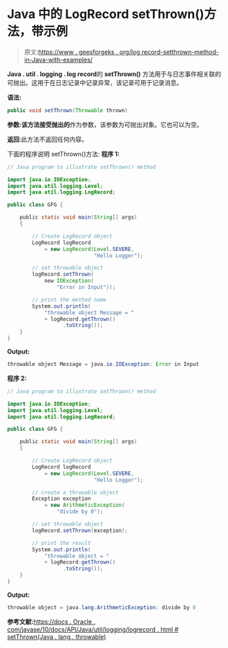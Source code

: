 # Java 中的 LogRecord setThrown()方法，带示例

> 原文:[https://www . geesforgeks . org/log record-setthrown-method-in-Java-with-examples/](https://www.geeksforgeeks.org/logrecord-setthrown-method-in-java-with-examples/)

**Java . util . logging . log record**的 **setThrown()** 方法用于与日志事件相关联的可抛出。这用于在日志记录中记录异常，该记录可用于记录消息。

**语法:**

```java
public void setThrown(Throwable thrown)

```

**参数:**该方法接受**抛出的**作为参数，该参数为可抛出对象。它也可以为空。

**返回**:此方法不返回任何内容。

下面的程序说明 setThrown()方法:
**程序 1:**

```java
// Java program to illustrate setThrown() method

import java.io.IOException;
import java.util.logging.Level;
import java.util.logging.LogRecord;

public class GFG {

    public static void main(String[] args)
    {

        // Create LogRecord object
        LogRecord logRecord
            = new LogRecord(Level.SEVERE,
                            "Hello Logger");

        // set throwable object
        logRecord.setThrown(
            new IOException(
                "Error in Input"));

        // print the method name
        System.out.println(
            "throwable object Message = "
            + logRecord.getThrown()
                  .toString());
    }
}
```

**Output:**

```java
throwable object Message = java.io.IOException: Error in Input

```

**程序 2:**

```java
// Java program to illustrate setThrown() method

import java.io.IOException;
import java.util.logging.Level;
import java.util.logging.LogRecord;

public class GFG {

    public static void main(String[] args)
    {

        // Create LogRecord object
        LogRecord logRecord
            = new LogRecord(Level.SEVERE,
                            "Hello Logger");

        // create a throwable object
        Exception exception
            = new ArithmeticException(
                "divide by 0");

        // set throwable object
        logRecord.setThrown(exception);

        // print the result
        System.out.println(
            "throwable object = "
            + logRecord.getThrown()
                  .toString());
    }
}
```

**Output:**

```java
throwable object = java.lang.ArithmeticException: divide by 0

```

**参考文献:**[https://docs . Oracle . com/javase/10/docs/API/Java/util/logging/logrecord . html # setThrown(Java . lang . throwable)](https://docs.oracle.com/javase/10/docs/api/java/util/logging/LogRecord.html#setThrown(java.lang.Throwable))